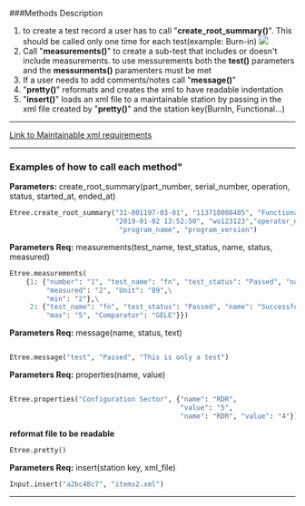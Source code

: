 ###Methods Description
1. to create a test record a user has to call "__create_root_summary()__". This should be called only one time for each test(example: Burn-in)
![](image.png)
1. Call "__measurements()__" to create a sub-test that includes or doesn't include 
measurements. to use messurements both the __test()__ parameters 
and the __messurments()__ paramenters must be met
1. If a user needs to add comments/notes call "__message()__" 
1. "__pretty()__" reformats and creates the xml to have readable indentation
1. "__insert()__" loads an xml file to a  maintainable station by passing
 in the xml file created by "__pretty()__" and the station key(BurnIn, Functional...)
___
[Link to Maintainable xml requirements](https://secure.maintainabletest.com/help/extending/file_formats.html#maintainable-test-report-xml)
___
### Examples of how to call each method"
__Parameters:__ create_root_summary(part_number, serial_number, operation, status, started_at, ended_at)
```Python
Etree.create_root_summary("31-001197-03-01", "113710008405", "Functional", "Pass", "2019-01-02 13:45:35",
                          "2019-01-02 13:52:50", "wo123123","operator_name","fixture_ident","fixture_socket",
                           "program_name", "program_version")
```

__Parameters Req:__ measurements(test_name, test_status, name, status, measured)
```Python
Etree.measurements(
    {1: {"number": "1", "test_name": "fn", "test_status": "Passed", "name": "Successful", "status": "Passed",\
         "measured": "2", "Unit": "89",\
         "min": "2"},\
     2: {"test_name": "fn", "test_status": "Passed", "name": "Successful", "status": "Passed", "measured": "3",\
         "max": "5", "Comparator": "GELE"}})
```
__Parameters Req:__ message(name, status, text)
```Python

Etree.message("test", "Passed", "This is only a test")
```

__Parameters Req:__ properties(name, value)
```Python

Etree.properties("Configuration Sector", {"name": "RDR",
                                          "value": "5",
                                          "name": "RDR", "value": "4"})
```
                                          
__reformat file to be readable__
```Python
Etree.pretty()
```

__Parameters Req:__ insert(station key, xml_file)
```Python
Input.insert("a2bc48c7", "items2.xml")
```
___



